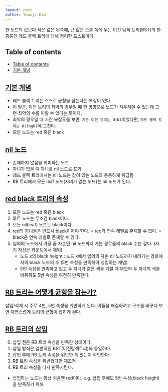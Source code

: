 ```yaml
---
layout: post
author: Younji Kim
---
```


한 노드의 값보다 작은 값은 왼쪽에, 큰 값은 오른 쪽에 두는 이진 탐색 트리(BST)의 한 종류인 레드 블랙 트리에 대해 정리한 포스트이다.

## Table of contents
- [Table of contents](#table-of-contents)
- [기본 개념](#기본-개념)

## [기본 개념](#기본-개념)
- 레드 블랙 트리는 스스로 균형을 잡는다는 특징이 있다. 
- 이 말은, 이진 트리의 최악의 경우일 때 한 방향으로 노드가 치우쳐질 수 있는데 그런 최악의 수를 피할 수 있다는 뜻이다. 
- 최악의 경우일 때 시간 복잡도를 보면, `기존 이진 트리는 O(N)`이었다면, `레드 블랙 트리는 O(logN)`에 그친다.
- 모든 노드는 red 혹은 black


## [nil 노드](#nil-노드)
- 존재하지 않음을 의미하는 노드
- 자녀가 없을 때 자녀를 nil 노드로 표기
- 레드 블랙 트리에서는 nil 노드는 값이 있는 노드와 동등하게 취급됨
- RB 트리에서 모든 leaf 노드(자녀가 없는 노드)는 nil 노드가 된다.

## [red black 트리의 속성](#속성)
1. 모든 노드는 red 혹은 black
2. 루트 노드는 무조건 black이다.
3. 모든 nil(leaf) 노드는 black이다.
4. red의 자녀들은 반드시 black이어야 한다. = red가 연속 레벨로 존재할 수 없다. = black은 연속 레벨로 존재할 수 있다.
5. 임의의 노드에서 가장 끝 자손인 nil 노드까지 가는 경로들의 black 수는 같다. (자기 자신은 카운트에서 제외)
    - 노드 x의 black height : 노드 x에서 임의의 자손 nil 노드까지 내려가는 경로에서의 black 노드의 수 (5번 속성을 만족해야 성립하는 개념)
    - 5번 속성을 만족하고 있고 두 자녀가 같은 색을 가질 때 부모와 두 자녀의 색을 바꿔줘도 5번 속성은 여전히 만족한다.

## [RB 트리는 어떻게 균형을 잡는가?](#rb-트리는-어떻게-균형을-잡는가)
삽입/삭제 시 주로 4번, 5번 속성을 위반하게 된다. 이들을 해결하려고 구조를 바꾸다 보면 자연스럽게 트리의 균형이 잡히게 된다.

## [RB 트리의 삽입](#rb-트리의-삽입)
0. 삽입 전은 RB 트리 속성을 만족한 상태이다.
1. 삽입 방식은 일반적인 BST(이진탐색트리)와 동일하다.
2. 삽입 후에 RB 트리 속성을 위반한 게 있는지 확인한다.
3. RB 트리 속성을 위반했다면 재조정
4. RB 트리 속성을 다시 만족시킨다.
* 삽입하는 노드는 항상 처음엔 red이다. e.g. 삽입 후에도 5번 속성(black height)을 만족하기 위해